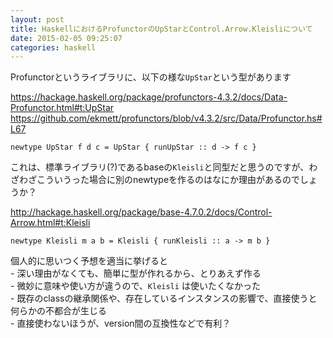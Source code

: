 ```yaml
---
layout: post
title: HaskellにおけるProfunctorのUpStarとControl.Arrow.Kleisliについて
date: 2015-02-05 09:25:07
categories: haskell
---
```

<p>Profunctorというライブラリに、以下の様な<code>UpStar</code>という型があります</p>

<p><a href="https://hackage.haskell.org/package/profunctors-4.3.2/docs/Data-Profunctor.html#t:UpStar">https://hackage.haskell.org/package/profunctors-4.3.2/docs/Data-Profunctor.html#t:UpStar</a><br>
<a href="https://github.com/ekmett/profunctors/blob/v4.3.2/src/Data/Profunctor.hs#L67">https://github.com/ekmett/profunctors/blob/v4.3.2/src/Data/Profunctor.hs#L67</a></p>

<pre class="lang-hs prettyprint-override"><code>newtype UpStar f d c = UpStar { runUpStar :: d -&gt; f c }
</code></pre>

<p>これは、標準ライブラリ(?)であるbaseの<code>Kleisli</code>と同型だと思うのですが、わざわざこういうった場合に別のnewtypeを作るのはなにか理由があるのでしょうか？</p>

<p><a href="http://hackage.haskell.org/package/base-4.7.0.2/docs/Control-Arrow.html#t:Kleisli">http://hackage.haskell.org/package/base-4.7.0.2/docs/Control-Arrow.html#t:Kleisli</a></p>

<pre class="lang-hs prettyprint-override"><code>newtype Kleisli m a b = Kleisli { runKleisli :: a -&gt; m b }
</code></pre>

<p>個人的に思いつく予想を適当に挙げると<br>
- 深い理由がなくても、簡単に型が作れるから、とりあえず作る<br>
- 微妙に意味や使い方が違うので、<code>Kleisli</code> は使いたくなかった<br>
- 既存のclassの継承関係や、存在しているインスタンスの影響で、直接使うと何らかの不都合が生じる<br>
- 直接使わないほうが、version間の互換性などで有利？</p>
